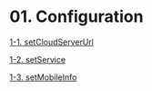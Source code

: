 # 01. Configuration

[1-1. setCloudServerUrl](1.1_setCloudServerUrl.md)

[1-2. setService](1.2_setService.md)

[1-3. setMobileInfo](1.3_setMobileInfo.md)
